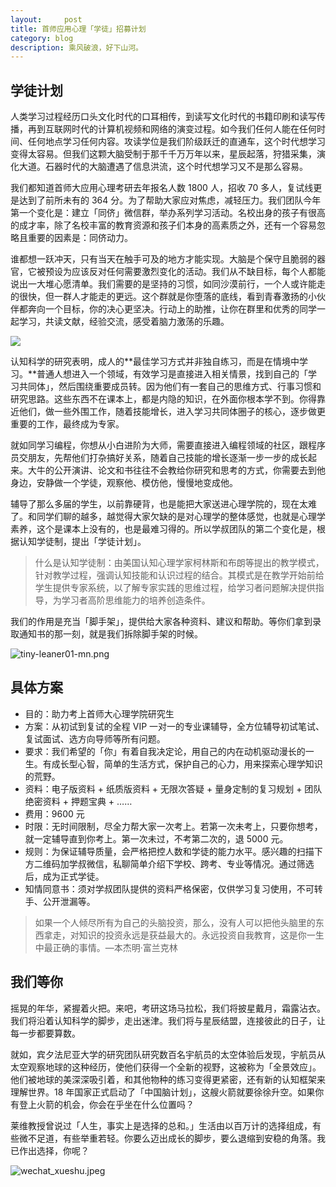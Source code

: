 ```yaml
---
layout:     post
title: 首师应用心理「学徒」招募计划
category: blog
description: 乘风破浪，好下山河。
---
```


## 学徒计划

人类学习过程经历口头文化时代的口耳相传，到读写文化时代的书籍印刷和读写传播，再到互联网时代的计算机视频和网络的演变过程。如今我们任何人能在任何时间、任何地点学习任何内容。攻读学位是我们阶级跃迁的直通车，这个时代想学习变得太容易。但我们这颗大脑受制于那千千万万年以来，星辰起落，狩猎采集，演化大道。石器时代的大脑遭遇了信息洪流，这个时代想学习又不是那么容易。

我们都知道首师大应用心理考研去年报名人数 1800 人，招收 70 多人，复试线更是达到了前所未有的 364 分。为了帮助大家应对焦虑，减轻压力。我们团队今年第一个变化是：建立「同侪」微信群，举办系列学习活动。名校出身的孩子有很高的成才率，除了名校丰富的教育资源和孩子们本身的高素质之外，还有一个容易忽略且重要的因素是：同侪动力。

谁都想一跃冲天，只有当天在触手可及的地方才能实现。大脑是个保守且脆弱的器官，它被预设为应该反对任何需要激烈变化的活动。我们从不缺目标，每个人都能说出一大堆心愿清单。我们需要的是坚持的习惯，如同沙漠前行，一个人或许能走的很快，但一群人才能走的更远。这个群就是你堕落的底线，看到青春激扬的小伙伴都奔向一个目标，你的决心更坚决。行动上的助推，让你在群里和优秀的同学一起学习，共读文献，经验交流，感受着脑力激荡的乐趣。

![](https://cnu347-1257355643.cos.ap-beijing.myqcloud.com/CNU347/leaner01.png)

认知科学的研究表明，成人的**最佳学习方式并非独自练习，而是在情境中学习。**普通人想进入一个领域，有效学习是直接进入相关情景，找到自己的「学习共同体」，然后围绕重要成员转。因为他们有一套自己的思维方式、行事习惯和研究思路。这些东西不在课本上，都是内隐的知识，在外面你根本学不到。你得靠近他们，做一些外围工作，随着技能增长，进入学习共同体圈子的核心，逐步做更重要的工作，最终成为专家。  

就如同学习编程，你想从小白进阶为大师，需要直接进入编程领域的社区，跟程序员交朋友，先帮他们打杂搞好关系，随着自己技能的增长逐渐一步一步的成长起来。大牛的公开演讲、论文和书往往不会教给你研究和思考的方式，你需要去到他身边，安静做一个学徒，观察他、模仿他，慢慢地变成他。

辅导了那么多届的学生，以前靠硬背，也是能把大家送进心理学院的，现在太难了。和同学们聊的越多，越觉得大家欠缺的是对心理学的整体感觉，也就是心理学素养，这个是课本上没有的，也是最难习得的。所以学叔团队的第二个变化是，根据认知学徒制，提出「学徒计划」。

> 什么是认知学徒制：由美国认知心理学家柯林斯和布朗等提出的教学模式，针对教学过程，强调认知技能和认识过程的结合。其模式是在教学开始前给学生提供专家系统，以了解专家实践的思维过程，给学习者问题解决提供指导，为学习者高阶思维能力的培养创造条件。

我们的作用是充当「脚手架」，提供给大家各种资料、建议和帮助。等你们拿到录取通知书的那一刻，就是我们拆除脚手架的时候。

![tiny-leaner01-mn.png](https://cnu347-1257355643.cos.ap-beijing.myqcloud.com/CNU347/leaner02.png)

## 具体方案

* 目的：助力考上首师大心理学院研究生
* 方案：从初试到复试的全程 VIP 一对一的专业课辅导，全方位辅导初试笔试、复试面试、选方向导师等所有问题。
* 要求：我们希望的「你」有着自我决定论，用自己的内在动机驱动漫长的一生。有成长型心智，简单的生活方式，保护自己的心力，用来探索心理学知识的荒野。
* 资料：电子版资料 + 纸质版资料 + 无限次答疑 + 量身定制的复习规划 + 团队绝密资料 + 押题宝典 + ……
* 费用：9600 元
* 时限：无时间限制，尽全力帮大家一次考上。若第一次未考上，只要你想考，就一定辅导直到你考上。第一次未过，不考第二次的，退 5000 元。
* 规则：为保证辅导质量，会严格把控人数和学徒的能力水平。感兴趣的扫描下方二维码加学叔微信，私聊简单介绍下学校、跨考、专业等情况。通过筛选后，成为正式学徒。
* 知情同意书：须对学叔团队提供的资料严格保密，仅供学习复习使用，不可转手、公开泄漏等。

> 如果一个人倾尽所有为自己的头脑投资，那么，没有人可以把他头脑里的东西拿走，对知识的投资永远是获益最大的。永远投资自我教育，这是你一生中最正确的事情。—本杰明·富兰克林

## 我们等你

摇晃的年华，紧握着火把。来吧，考研这场马拉松，我们将披星戴月，霜露沾衣。我们将沿着认知科学的脚步，走出迷津。我们将与星辰结盟，连接彼此的日子，让每一步都要算数。

就如，宾夕法尼亚大学的研究团队研究数百名宇航员的太空体验后发现，宇航员从太空观察地球的这种经历，使他们获得一个全新的视野，这被称为「全景效应」。他们被地球的美深深吸引着，和其他物种的练习变得更紧密，还有新的认知框架来理解世界。18 年国家正式启动了「中国脑计划」，这艘火箭就要徐徐升空。如果你有登上火箭的机会，你会在乎坐在什么位置吗？

莱维教授曾说过「人生，事实上是选择的总和。」生活由以百万计的选择组成，有些微不足道，有些举重若轻。你要么迈出成长的脚步，要么退缩到安稳的角落。我已作出选择，你呢？

![wechat_xueshu.jpeg](https://cnu347-1257355643.cos.ap-beijing.myqcloud.com/CNU347/WechatIMG125.jpeg)

